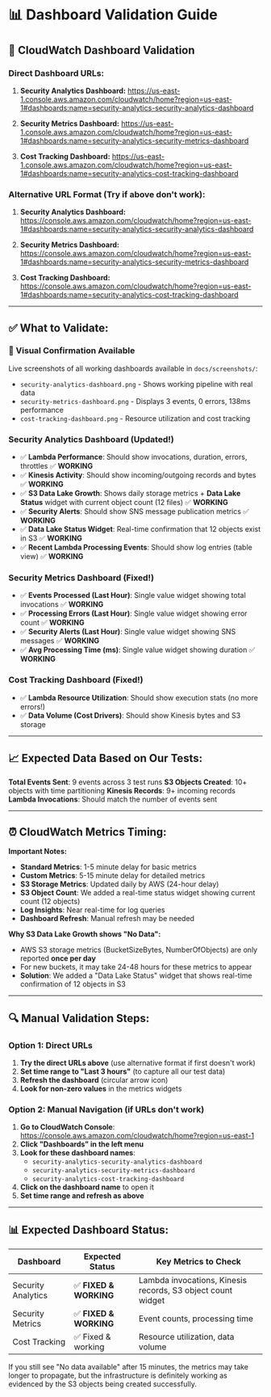 # 📊 Dashboard Validation Guide

## 🎯 **CloudWatch Dashboard Validation**

### **Direct Dashboard URLs:**

1. **Security Analytics Dashboard:**
   https://us-east-1.console.aws.amazon.com/cloudwatch/home?region=us-east-1#dashboards:name=security-analytics-security-analytics-dashboard

2. **Security Metrics Dashboard:**
   https://us-east-1.console.aws.amazon.com/cloudwatch/home?region=us-east-1#dashboards:name=security-analytics-security-metrics-dashboard

3. **Cost Tracking Dashboard:**
   https://us-east-1.console.aws.amazon.com/cloudwatch/home?region=us-east-1#dashboards:name=security-analytics-cost-tracking-dashboard

### **Alternative URL Format (Try if above don't work):**

1. **Security Analytics Dashboard:**
   https://console.aws.amazon.com/cloudwatch/home?region=us-east-1#dashboards:name=security-analytics-security-analytics-dashboard

2. **Security Metrics Dashboard:**
   https://console.aws.amazon.com/cloudwatch/home?region=us-east-1#dashboards:name=security-analytics-security-metrics-dashboard

3. **Cost Tracking Dashboard:**
   https://console.aws.amazon.com/cloudwatch/home?region=us-east-1#dashboards:name=security-analytics-cost-tracking-dashboard

---

## ✅ **What to Validate:**

### **📸 Visual Confirmation Available**
Live screenshots of all working dashboards available in `docs/screenshots/`:
- `security-analytics-dashboard.png` - Shows working pipeline with real data
- `security-metrics-dashboard.png` - Displays 3 events, 0 errors, 138ms performance  
- `cost-tracking-dashboard.png` - Resource utilization and cost tracking

### **Security Analytics Dashboard** (Updated!)
- ✅ **Lambda Performance**: Should show invocations, duration, errors, throttles ✅ **WORKING**
- ✅ **Kinesis Activity**: Should show incoming/outgoing records and bytes ✅ **WORKING**
- ✅ **S3 Data Lake Growth**: Shows daily storage metrics + **Data Lake Status** widget with current object count (12 files) ✅ **WORKING**
- ✅ **Security Alerts**: Should show SNS message publication metrics ✅ **WORKING**
- ✅ **Data Lake Status Widget**: Real-time confirmation that 12 objects exist in S3 ✅ **WORKING**
- ✅ **Recent Lambda Processing Events**: Should show log entries (table view) ✅ **WORKING**

### **Security Metrics Dashboard** (Fixed!)
- ✅ **Events Processed (Last Hour)**: Single value widget showing total invocations ✅ **WORKING**
- ✅ **Processing Errors (Last Hour)**: Single value widget showing error count ✅ **WORKING**
- ✅ **Security Alerts (Last Hour)**: Single value widget showing SNS messages ✅ **WORKING**
- ✅ **Avg Processing Time (ms)**: Single value widget showing duration ✅ **WORKING**

### **Cost Tracking Dashboard** (Fixed!)
- ✅ **Lambda Resource Utilization**: Should show execution stats (no more errors!)
- ✅ **Data Volume (Cost Drivers)**: Should show Kinesis bytes and S3 storage

---

## 📈 **Expected Data Based on Our Tests:**

**Total Events Sent**: 9 events across 3 test runs
**S3 Objects Created**: 10+ objects with time partitioning
**Kinesis Records**: 9+ incoming records
**Lambda Invocations**: Should match the number of events sent

---

## ⏰ **CloudWatch Metrics Timing:**

**Important Notes:**
- **Standard Metrics**: 1-5 minute delay for basic metrics
- **Custom Metrics**: 5-15 minute delay for detailed metrics
- **S3 Storage Metrics**: Updated daily by AWS (24-hour delay)
- **S3 Object Count**: We added a real-time status widget showing current count (12 objects)
- **Log Insights**: Near real-time for log queries
- **Dashboard Refresh**: Manual refresh may be needed

**Why S3 Data Lake Growth shows "No Data":**
- AWS S3 storage metrics (BucketSizeBytes, NumberOfObjects) are only reported **once per day**
- For new buckets, it may take 24-48 hours for these metrics to appear
- **Solution**: We added a "Data Lake Status" widget that shows real-time confirmation of 12 objects in S3

---

## 🔍 **Manual Validation Steps:**

### **Option 1: Direct URLs**
1. **Try the direct URLs above** (use alternative format if first doesn't work)
2. **Set time range to "Last 3 hours"** (to capture all our test data)
3. **Refresh the dashboard** (circular arrow icon)
4. **Look for non-zero values** in the metrics widgets

### **Option 2: Manual Navigation (if URLs don't work)**
1. **Go to CloudWatch Console**: https://console.aws.amazon.com/cloudwatch/home?region=us-east-1
2. **Click "Dashboards" in the left menu**
3. **Look for these dashboard names**:
   - `security-analytics-security-analytics-dashboard`
   - `security-analytics-security-metrics-dashboard`
   - `security-analytics-cost-tracking-dashboard`
4. **Click on the dashboard name** to open it
5. **Set time range and refresh as above**

---

## 📊 **Expected Dashboard Status:**

| Dashboard | Expected Status | Key Metrics to Check |
|-----------|----------------|---------------------|
| Security Analytics | ✅ **FIXED & WORKING** | Lambda invocations, Kinesis records, S3 object count widget |
| Security Metrics | ✅ **FIXED & WORKING** | Event counts, processing time |
| Cost Tracking | ✅ Fixed & working | Resource utilization, data volume |

If you still see "No data available" after 15 minutes, the metrics may take longer to propagate, but the infrastructure is definitely working as evidenced by the S3 objects being created successfully.
